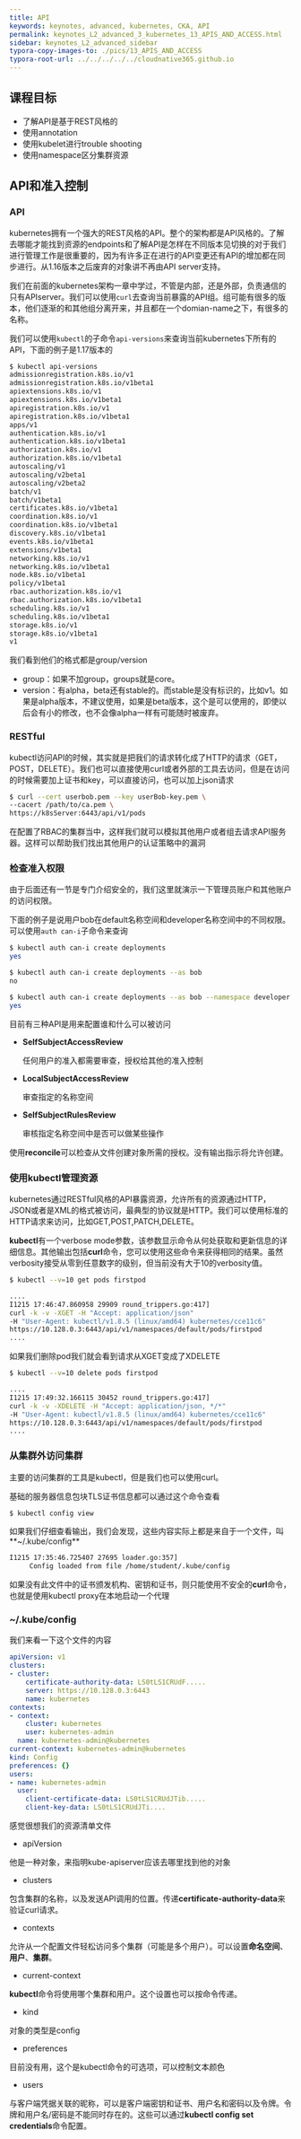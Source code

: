 ```yaml
---
title: API
keywords: keynotes, advanced, kubernetes, CKA, API
permalink: keynotes_L2_advanced_3_kubernetes_13_APIS_AND_ACCESS.html
sidebar: keynotes_L2_advanced_sidebar
typora-copy-images-to: ./pics/13_APIS_AND_ACCESS
typora-root-url: ../../../../../cloudnative365.github.io
---
```


## 课程目标
- 了解API是基于REST风格的
- 使用annotation
- 使用kubelet进行trouble shooting
- 使用namespace区分集群资源

## API和准入控制

### API

kubernetes拥有一个强大的REST风格的API。整个的架构都是API风格的。了解去哪能才能找到资源的endpoints和了解API是怎样在不同版本见切换的对于我们进行管理工作是很重要的，因为有许多正在进行的API变更还有API的增加都在同步进行。从1.16版本之后废弃的对象讲不再由API server支持。

我们在前面的kubernetes架构一章中学过，不管是内部，还是外部，负责通信的只有APIserver。我们可以使用`curl`去查询当前暴露的API组。组可能有很多的版本，他们逐渐的和其他组分离开来，并且都在一个domian-name之下，有很多的名称。



我们可以使用`kubectl`的子命令`api-versions`来查询当前kubernetes下所有的API，下面的例子是1.17版本的

``` bash
$ kubectl api-versions
admissionregistration.k8s.io/v1
admissionregistration.k8s.io/v1beta1
apiextensions.k8s.io/v1
apiextensions.k8s.io/v1beta1
apiregistration.k8s.io/v1
apiregistration.k8s.io/v1beta1
apps/v1
authentication.k8s.io/v1
authentication.k8s.io/v1beta1
authorization.k8s.io/v1
authorization.k8s.io/v1beta1
autoscaling/v1
autoscaling/v2beta1
autoscaling/v2beta2
batch/v1
batch/v1beta1
certificates.k8s.io/v1beta1
coordination.k8s.io/v1
coordination.k8s.io/v1beta1
discovery.k8s.io/v1beta1
events.k8s.io/v1beta1
extensions/v1beta1
networking.k8s.io/v1
networking.k8s.io/v1beta1
node.k8s.io/v1beta1
policy/v1beta1
rbac.authorization.k8s.io/v1
rbac.authorization.k8s.io/v1beta1
scheduling.k8s.io/v1
scheduling.k8s.io/v1beta1
storage.k8s.io/v1
storage.k8s.io/v1beta1
v1
```

我们看到他们的格式都是group/version

- group：如果不加group，groups就是core。
- version：有alpha，beta还有stable的。而stable是没有标识的，比如v1。如果是alpha版本，不建议使用，如果是beta版本，这个是可以使用的，即使以后会有小的修改，也不会像alpha一样有可能随时被废弃。

### RESTful

kubectl访问API的时候，其实就是把我们的请求转化成了HTTP的请求（GET，POST，DELETE）。我们也可以直接使用curl或者外部的工具去访问，但是在访问的时候需要加上证书和key，可以直接访问，也可以加上json请求

``` bash
$ curl --cert userbob.pem --key userBob-key.pem \  
--cacert /path/to/ca.pem \   
https://k8sServer:6443/api/v1/pods 
```

在配置了RBAC的集群当中，这样我们就可以模拟其他用户或者组去请求API服务器。这样可以帮助我们找出其他用户的认证策略中的漏洞

### 检查准入权限

由于后面还有一节是专门介绍安全的，我们这里就演示一下管理员账户和其他账户的访问权限。

下面的例子是说用户bob在default名称空间和developer名称空间中的不同权限。可以使用`auth can-i`子命令来查询

``` bash
$ kubectl auth can-i create deployments
yes 

$ kubectl auth can-i create deployments --as bob
no 

$ kubectl auth can-i create deployments --as bob --namespace developer
yes 
```

目前有三种API是用来配置谁和什么可以被访问

- **SelfSubjectAccessReview**

  任何用户的准入都需要审查，授权给其他的准入控制

- **LocalSubjectAccessReview**

  审查指定的名称空间

- **SelfSubjectRulesReview**

  审核指定名称空间中是否可以做某些操作

使用**reconcile**可以检查从文件创建对象所需的授权。没有输出指示将允许创建。

### 使用kubectl管理资源

kubernetes通过RESTful风格的API暴露资源，允许所有的资源通过HTTP，JSON或者是XML的格式被访问，最典型的协议就是HTTP。我们可以使用标准的HTTP请求来访问，比如GET,POST,PATCH,DELETE。

**kubectl**有一个verbose mode参数，该参数显示命令从何处获取和更新信息的详细信息。其他输出包括**curl**命令，您可以使用这些命令来获得相同的结果。虽然verbosity接受从零到任意数字的级别，但当前没有大于10的verbosity值。

``` bash
$ kubectl --v=10 get pods firstpod

....
I1215 17:46:47.860958 29909 round_trippers.go:417]
curl -k -v -XGET -H "Accept: application/json"
-H "User-Agent: kubectl/v1.8.5 (linux/amd64) kubernetes/cce11c6"
https://10.128.0.3:6443/api/v1/namespaces/default/pods/firstpod
....
```

如果我们删除pod我们就会看到请求从XGET变成了XDELETE

``` bash
$ kubectl --v=10 delete pods firstpod

....
I1215 17:49:32.166115 30452 round_trippers.go:417]
curl -k -v -XDELETE -H "Accept: application/json, */*"
-H "User-Agent: kubectl/v1.8.5 (linux/amd64) kubernetes/cce11c6"
https://10.128.0.3:6443/api/v1/namespaces/default/pods/firstpod
....
```

### 从集群外访问集群

主要的访问集群的工具是kubectl，但是我们也可以使用curl。

基础的服务器信息包块TLS证书信息都可以通过这个命令查看

``` bash
$ kubectl config view 
```

如果我们仔细查看输出，我们会发现，这些内容实际上都是来自于一个文件，叫**~/.kube/config**

``` bash
I1215 17:35:46.725407 27695 loader.go:357] 
     Config loaded from file /home/student/.kube/config 
```

如果没有此文件中的证书颁发机构、密钥和证书，则只能使用不安全的**curl**命令，也就是使用kubectl proxy在本地启动一个代理

### ~/.kube/config

我们来看一下这个文件的内容

``` yaml
apiVersion: v1
clusters:
- cluster:
    certificate-authority-data: LS0tLS1CRUdF.....
    server: https://10.128.0.3:6443 
    name: kubernetes
contexts:
- context:
    cluster: kubernetes
    user: kubernetes-admin
  name: kubernetes-admin@kubernetes
current-context: kubernetes-admin@kubernetes
kind: Config
preferences: {}
users:
- name: kubernetes-admin
  user:
    client-certificate-data: LS0tLS1CRUdJTib.....
    client-key-data: LS0tLS1CRUdJTi....
```

感觉很想我们的资源清单文件

+ apiVersion

他是一种对象，来指明kube-apiserver应该去哪里找到他的对象

+ clusters

包含集群的名称，以及发送API调用的位置。传递**certificate-authority-data**来验证curl请求。

+ contexts

允许从一个配置文件轻松访问多个集群（可能是多个用户）。可以设置**命名空间**、**用户**、**集群**。

+ current-context

**kubectl**命令将使用哪个集群和用户。这个设置也可以按命令传递。

+ kind

对象的类型是config

+ preferences

目前没有用，这个是kubectl命令的可选项，可以控制文本颜色

+ users

与客户端凭据关联的昵称，可以是客户端密钥和证书、用户名和密码以及令牌。令牌和用户名/密码是不能同时存在的。这些可以通过**kubectl config set credentials**命令配置。
